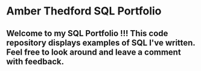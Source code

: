 # Amber Thedford SQL Portfolio

## Welcome to my SQL Portfolio !!! This code repository displays examples of SQL I've written. Feel free to look around and leave a comment with feedback.
